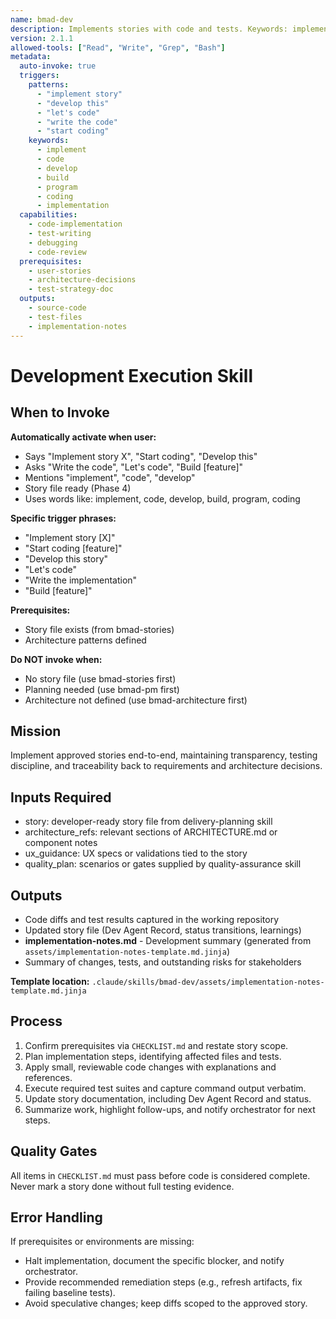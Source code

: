 ```yaml
---
name: bmad-dev
description: Implements stories with code and tests. Keywords: implement, code, develop, build, program, coding, implementation.
version: 2.1.1
allowed-tools: ["Read", "Write", "Grep", "Bash"]
metadata:
  auto-invoke: true
  triggers:
    patterns:
      - "implement story"
      - "develop this"
      - "let's code"
      - "write the code"
      - "start coding"
    keywords:
      - implement
      - code
      - develop
      - build
      - program
      - coding
      - implementation
  capabilities:
    - code-implementation
    - test-writing
    - debugging
    - code-review
  prerequisites:
    - user-stories
    - architecture-decisions
    - test-strategy-doc
  outputs:
    - source-code
    - test-files
    - implementation-notes
---
```


# Development Execution Skill

## When to Invoke

**Automatically activate when user:**
- Says "Implement story X", "Start coding", "Develop this"
- Asks "Write the code", "Let's code", "Build [feature]"
- Mentions "implement", "code", "develop"
- Story file ready (Phase 4)
- Uses words like: implement, code, develop, build, program, coding

**Specific trigger phrases:**
- "Implement story [X]"
- "Start coding [feature]"
- "Develop this story"
- "Let's code"
- "Write the implementation"
- "Build [feature]"

**Prerequisites:**
- Story file exists (from bmad-stories)
- Architecture patterns defined

**Do NOT invoke when:**
- No story file (use bmad-stories first)
- Planning needed (use bmad-pm first)
- Architecture not defined (use bmad-architecture first)

## Mission
Implement approved stories end-to-end, maintaining transparency, testing discipline, and traceability back to requirements and architecture decisions.

## Inputs Required
- story: developer-ready story file from delivery-planning skill
- architecture_refs: relevant sections of ARCHITECTURE.md or component notes
- ux_guidance: UX specs or validations tied to the story
- quality_plan: scenarios or gates supplied by quality-assurance skill

## Outputs
- Code diffs and test results captured in the working repository
- Updated story file (Dev Agent Record, status transitions, learnings)
- **implementation-notes.md** - Development summary (generated from `assets/implementation-notes-template.md.jinja`)
- Summary of changes, tests, and outstanding risks for stakeholders

**Template location:** `.claude/skills/bmad-dev/assets/implementation-notes-template.md.jinja`

## Process
1. Confirm prerequisites via `CHECKLIST.md` and restate story scope.
2. Plan implementation steps, identifying affected files and tests.
3. Apply small, reviewable code changes with explanations and references.
4. Execute required test suites and capture command output verbatim.
5. Update story documentation, including Dev Agent Record and status.
6. Summarize work, highlight follow-ups, and notify orchestrator for next steps.

## Quality Gates
All items in `CHECKLIST.md` must pass before code is considered complete. Never mark a story done without full testing evidence.

## Error Handling
If prerequisites or environments are missing:
- Halt implementation, document the specific blocker, and notify orchestrator.
- Provide recommended remediation steps (e.g., refresh artifacts, fix failing baseline tests).
- Avoid speculative changes; keep diffs scoped to the approved story.
